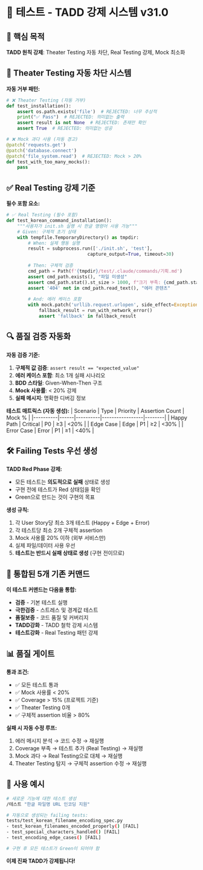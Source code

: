 <!--
@meta
id: testing_20250905_1130_tadd_enforcement
type: test_report
scope: operational
status: published
created: 2025-09-05
updated: 2025-09-05
tags: commands, 테스트.md, tadd, real-testing, theater-blocking
related: slash-command-restructuring-v31.md, TADD_PHILOSOPHY.md
-->

# 🧪 테스트 - TADD 강제 시스템 v31.0

## 🎯 핵심 목적
**TADD 원칙 강제**: Theater Testing 자동 차단, Real Testing 강제, Mock 최소화

## 🚫 Theater Testing 자동 차단 시스템

**자동 거부 패턴:**
```python
# ❌ Theater Testing (자동 거부)
def test_installation():
    assert os.path.exists('file')  # REJECTED: 너무 추상적
    print("✅ Pass")  # REJECTED: 의미없는 출력
    assert result is not None  # REJECTED: 존재만 확인
    assert True  # REJECTED: 의미없는 성공

# ❌ Mock 과다 사용 (자동 경고)  
@patch('requests.get')
@patch('database.connect')
@patch('file_system.read')  # REJECTED: Mock > 20%
def test_with_too_many_mocks():
    pass
```

## ✅ Real Testing 강제 기준

**필수 포함 요소:**
```python
# ✅ Real Testing (필수 포함)
def test_korean_command_installation():
    """사용자가 init.sh 실행 시 한글 명령어 사용 가능"""
    # Given: 구체적 초기 상태
    with tempfile.TemporaryDirectory() as tmpdir:
        # When: 실제 행동 실행
        result = subprocess.run(['./init.sh', 'test'], 
                              capture_output=True, timeout=30)
        
        # Then: 구체적 검증
        cmd_path = Path(f'{tmpdir}/test/.claude/commands/기획.md')
        assert cmd_path.exists(), "파일 미생성"
        assert cmd_path.stat().st_size > 1000, f"크기 부족: {cmd_path.stat().st_size}"
        assert '404' not in cmd_path.read_text(), "에러 콘텐츠"
        
        # And: 에러 케이스 포함
        with mock.patch('urllib.request.urlopen', side_effect=Exception):
            fallback_result = run_with_network_error()
            assert 'fallback' in fallback_result
```

## 🔍 품질 검증 자동화

**자동 검증 기준:**
1. **구체적 값 검증**: `assert result == "expected_value"`
2. **에러 케이스 포함**: 최소 1개 실패 시나리오
3. **BDD 스타일**: Given-When-Then 구조
4. **Mock 사용률**: < 20% 강제
5. **실패 메시지**: 명확한 디버깅 정보

**테스트 매트릭스 (자동 생성):**
| Scenario | Type | Priority | Assertion Count | Mock % |
|----------|------|----------|-----------------|--------|
| Happy Path | Critical | P0 | ≥3 | <20% |
| Edge Case | Edge | P1 | ≥2 | <30% |
| Error Case | Error | P1 | ≥1 | <40% |

## 🛠️ Failing Tests 우선 생성

**TADD Red Phase 강제:**
- 모든 테스트는 **의도적으로 실패** 상태로 생성
- 구현 전에 테스트가 Red 상태임을 확인
- Green으로 만드는 것이 구현의 목표

**생성 규칙:**
1. 각 User Story당 최소 3개 테스트 (Happy + Edge + Error)
2. 각 테스트당 최소 2개 구체적 assertion
3. Mock 사용률 20% 이하 (외부 서비스만)
4. 실제 파일/데이터 사용 우선
5. **테스트는 반드시 실패 상태로 생성** (구현 전이므로)

## 🔄 통합된 5개 기존 커맨드

**이 테스트 커맨드는 다음을 통합:**
- **검증** - 기본 테스트 실행
- **극한검증** - 스트레스 및 경계값 테스트
- **품질보증** - 코드 품질 및 커버리지
- **TADD강화** - TADD 철학 강제 시스템
- **테스트강화** - Real Testing 패턴 강제

## 📊 품질 게이트

**통과 조건:**
- ✅ 모든 테스트 통과
- ✅ Mock 사용률 < 20%
- ✅ Coverage > 15% (프로젝트 기준)
- ✅ Theater Testing 0개
- ✅ 구체적 assertion 비율 > 80%

**실패 시 자동 수정 루프:**
1. 에러 메시지 분석 → 코드 수정 → 재실행
2. Coverage 부족 → 테스트 추가 (Real Testing) → 재실행
3. Mock 과다 → Real Testing으로 대체 → 재실행
4. Theater Testing 탐지 → 구체적 assertion 수정 → 재실행

## 🎯 사용 예시

```bash
# 새로운 기능에 대한 테스트 생성
/테스트 "한글 파일명 URL 인코딩 지원"

# 자동으로 생성되는 failing tests:
tests/test_korean_filename_encoding_spec.py
- test_korean_filenames_encoded_properly() [FAIL]
- test_special_characters_handled() [FAIL]  
- test_encoding_edge_cases() [FAIL]

# 구현 후 모든 테스트가 Green이 되어야 함
```

**이제 진짜 TADD가 강제됩니다!**